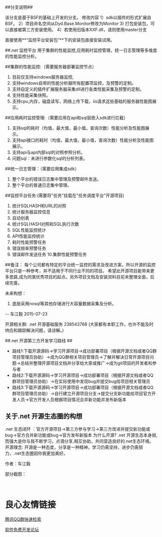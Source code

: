##分支说明##

该分支是基于BSF的基础上开发的分支。 
修改内容 
1）sdk以插件的形式扩展自BSF。 
2）项目命名空间从Dyd.Base.Monitor修改为Monitor 
3) 打包安装包，可以直接被第三方安装使用。 
4）若使用旧版本XXF.dll，请则使用master分支 

直接使用**“监控平台安装包”**下的安装包直接安装试用。 

##.net 监控平台
用于集群的性能监控,应用耗时监控管理，统一日志管理等多维度的性能监控分析。

##集群的性能监控:（需要服务器部署监控节点）
 1. 目前仅支持windows服务器监控,
 2. 支持windows自带的性能分析器所有配置项监控，及预警的定制。
 3. 支持自定义的插件扩展服务器采集dll进行各类性能采集及预警的定制。
 4. 支持性能采集快照。
 5. 支持cpu,内存，磁盘读写，网络上传下载，iis请求这些基础的服务器性能图展示。

##应用耗时监控管理:（需要应用在api和sql层嵌入sdk进行拦截）
  1. 支持sql的耗时（均值，最大值，最小值，查询次数）性能分析及性能图展示。
  2. 支持api接口的耗时（均值，最大值，最小值，查询次数）性能分析及性能图展示。
  3. 支持api与api内部sql的对照参照分析。
  4. 问题sql：未进行参数化sql的分析列表。

##统一日志管理：（需要应用集成sdk）
  1. 整个平台的错误日志集中管理及预警邮件发送。
  2. 整个平台的普通日志集中管理。

##监控平台任务:(需要将"任务"挂载在"任务调度平台"开源项目)
  1. 统计SQLHASH和URL的对照
  2. 统计服务器监控信息
  3. 自动创表
  4. 统计SQLHASH对照和SQL执行次数
  5. SQL性能监控统计
  6. API性能监控统计
  7. 耗时性能预警任务
  8. 错误频率预警任务
  9. 错误邮件发送任务
  10.集群性能预警任务

##备注：
每个公司都有特定的平台统一监控的需求及改进方案，所以开源的监控平台只是一种参考，并不适用于不同行业不同的项目。
希望此开源项目能带来更多思路,成为同类优秀项目的起点。另外项目文档及安装资料目前未整理全面，后续完善。

未来构想：
1. 底层采用nosql等其他存储进行大容量数据采集及分析。

-- 车江毅 2015-07-23 

开源相关群: .net 开源基础服务 238543768
(大家都有本职工作，也许不能及时响应和跟踪解决问题，请谅解。)

##.net 开源第三方开发学习路线 ##

- 路线1:下载开源源码->学习开源项目->成功部署项目（根据开源文档或者QQ群项目管理员协助）->成为QQ群相关项目管理员->了解并解决日常开源项目问题->总结并整理开源项目文档并分享给大家或推广->成为git项目的开发者和参与者
- 路线2:下载开源源码->学习开源项目->成功部署项目（根据开源文档或者QQ群项目管理员协助）->在实际使用中发现bug并提交bug给项目相关管理员
- 路线3:下载开源源码->学习开源项目->成功部署项目（根据开源文档或者QQ群项目管理员协助）->自行建立开源项目分支->提交分支新功能给项目官方开发人员->官方开发人员根据项目情况合并新功能并发布新版本

## 关于.net 开源生态圈的构想 ##
 .net 生态闭环 ：官方开源项目->第三方参与学习->第三方改进并提交新功能或bug->官方合并新功能或bug->官方发布新版本 
 为什么开源?  .net 开源生态本身弱,而强大是你与我不断学习，点滴分享,相互协助，共同营造良好的.net生态环境。 
 开源理念:  开源是一种态度，分享是一种精神，学习仍需坚持，进步仍需努力，.net生态圈因你我更加美好。 

作者：车江毅

 部分截图： 

   

   

   

   

   

   

   

   

   

   

   

   

 &nbsp; 

 # 良心友情链接

[腾讯QQ群快速检索](http://u.720life.cn/s/8cf73f7c)

[软件免费开发论坛](http://u.720life.cn/s/bbb01dc0)